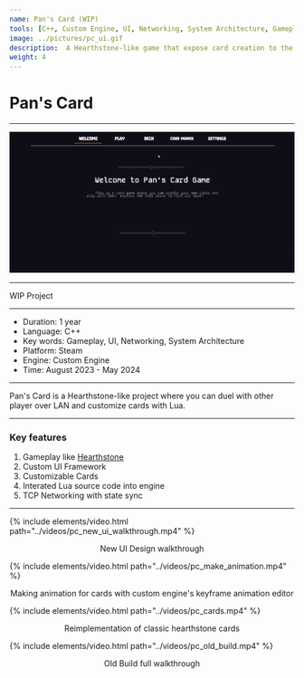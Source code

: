 ```yaml
---
name: Pan's Card (WIP)
tools: [C++, Custom Engine, UI, Networking, System Architecture, Gameplay, Scripting, Lua]
image: ../pictures/pc_ui.gif
description:  A Hearthstone-like game that expose card creation to the players via in-game card maker GUI
weight: 4
---
```


# Pan's Card

***

![PC UI](../pictures/pc_ui.gif)

***

WIP Project

***

- Duration:             1 year
- Language:             C++
- Key words:            Gameplay, UI, Networking, System Architecture
- Platform:             Steam
- Engine:               Custom Engine
- Time:                 August 2023 - May 2024

***

Pan's Card is a Hearthstone-like project where you can duel with other player over LAN and customize cards with Lua. 

***

### Key features

1. Gameplay like <a href="https://hearthstone.blizzard.com">Hearthstone</a>
2. Custom UI Framework
3. Customizable Cards
4. Interated Lua source code into engine
5. TCP Networking with state sync

***

{% include elements/video.html path="../videos/pc_new_ui_walkthrough.mp4" %}

<div style="text-align: center;">
    New UI Design walkthrough
</div>

{% include elements/video.html path="../videos/pc_make_animation.mp4" %}

<div style="text-align: center;">
    Making animation for cards with custom engine's keyframe animation editor 
</div>

{% include elements/video.html path="../videos/pc_cards.mp4" %}

<div style="text-align: center;">
    Reimplementation of classic hearthstone cards
</div>

{% include elements/video.html path="../videos/pc_old_build.mp4" %}

<div style="text-align: center;">
    Old Build full walkthrough
</div>